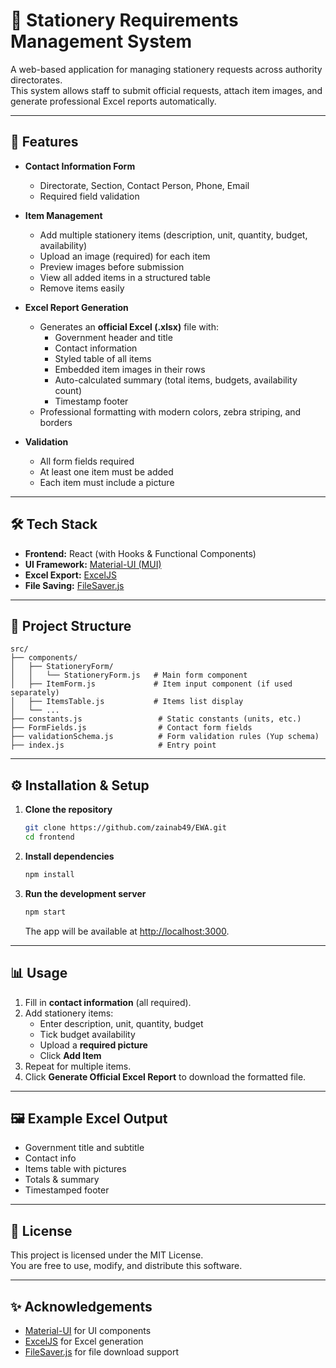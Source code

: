 # 📑 Stationery Requirements Management System

A web-based application for managing stationery requests across authority directorates.  
This system allows staff to submit official requests, attach item images, and generate professional Excel reports automatically.

---

## 🚀 Features

- **Contact Information Form**
  - Directorate, Section, Contact Person, Phone, Email
  - Required field validation

- **Item Management**
  - Add multiple stationery items (description, unit, quantity, budget, availability)
  - Upload an image (required) for each item
  - Preview images before submission
  - View all added items in a structured table
  - Remove items easily

- **Excel Report Generation**
  - Generates an **official Excel (.xlsx)** file with:
    - Government header and title
    - Contact information
    - Styled table of all items
    - Embedded item images in their rows
    - Auto-calculated summary (total items, budgets, availability count)
    - Timestamp footer
  - Professional formatting with modern colors, zebra striping, and borders

- **Validation**
  - All form fields required
  - At least one item must be added
  - Each item must include a picture

---

## 🛠️ Tech Stack

- **Frontend:** React (with Hooks & Functional Components)
- **UI Framework:** [Material-UI (MUI)](https://mui.com/)
- **Excel Export:** [ExcelJS](https://github.com/exceljs/exceljs)
- **File Saving:** [FileSaver.js](https://github.com/eligrey/FileSaver.js)

---

## 📂 Project Structure

```
src/
├── components/
│   ├── StationeryForm/
│   │   └── StationeryForm.js   # Main form component
│   ├── ItemForm.js             # Item input component (if used separately)
│   ├── ItemsTable.js           # Items list display
│   └── ...
├── constants.js                 # Static constants (units, etc.)
├── FormFields.js                # Contact form fields
├── validationSchema.js          # Form validation rules (Yup schema)
├── index.js                     # Entry point
```

---

## ⚙️ Installation & Setup

1. **Clone the repository**
   ```bash
   git clone https://github.com/zainab49/EWA.git
   cd frontend
   ```

2. **Install dependencies**
   ```bash
   npm install
   ```

3. **Run the development server**
   ```bash
   npm start
   ```
   The app will be available at [http://localhost:3000](http://localhost:3000).

---

## 📊 Usage

1. Fill in **contact information** (all required).
2. Add stationery items:
   - Enter description, unit, quantity, budget
   - Tick budget availability
   - Upload a **required picture**
   - Click **Add Item**
3. Repeat for multiple items.
4. Click **Generate Official Excel Report** to download the formatted file.

---

## 🖼️ Example Excel Output

- Government title and subtitle
- Contact info
- Items table with pictures
- Totals & summary
- Timestamped footer



---

## 📜 License

This project is licensed under the MIT License.  
You are free to use, modify, and distribute this software.

---

## ✨ Acknowledgements

- [Material-UI](https://mui.com/) for UI components
- [ExcelJS](https://github.com/exceljs/exceljs) for Excel generation
- [FileSaver.js](https://github.com/eligrey/FileSaver.js) for file download support
